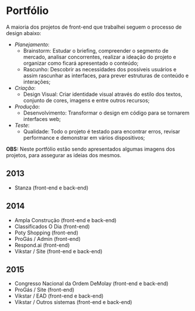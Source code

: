 # Portfólio


A maioria dos projetos de front-end que trabalhei seguem o processo de design abaixo:
* *Planejamento*:
  * Brainstorm: Estudar o briefing, compreender o segmento de mercado, analisar concorrentes, realizar a ideação do projeto e organizar como ficará apresentado o conteúdo;
  * Rascunho: Descobrir as necessidades dos possíveis usuários  e assim rascunhar  as interfaces, para prever estruturas de conteúdo  e interações;
* *Criação*:
  * Design Visual: Criar identidade visual através do estilo dos textos, conjunto de cores, imagens e entre outros recursos;
* *Produção*:
  * Desenvolvimento: Transformar o design em código para se tornarem interfaces web;
* *Teste*:
  * Qualidade: Todo o projeto é testado para encontrar erros, revisar performance e demonstrar em vários dispositivos;


**OBS:** Neste portfólio estão sendo apresentados algumas imagens dos projetos, para assegurar as ideias dos mesmos.

## 2013
* Stanza (front-end e back-end)

## 2014
* Ampla Construção (front-end e back-end)
* Classificados O Dia (front-end)
* Poty Shopping  (front-end)
* ProGás / Admin  (front-end)
* Respond.ai  (front-end)
* Vikstar / Site  (front-end e back-end)

## 2015
* Congresso Nacional da Ordem DeMolay  (front-end e back-end)
* ProGás / Site  (front-end)
* Vikstar / EAD (front-end e back-end)
* Vikstar / Outros sistemas  (front-end e back-end)

